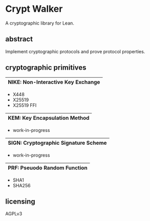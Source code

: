 # Crypt Walker

A cryptographic library for Lean.


## abstract

Implement cryptographic protocols and prove protocol properties.


## cryptographic primitives

| NIKE: Non-Interactive Key Exchange |
|:---:|
* X448
* X25519
* X25519 FFI

| KEM: Key Encapsulation Method |
|:---:|
* work-in-progress

| SIGN: Cryptographic Signature Scheme |
|:---:|
* work-in-progress

| PRF: Pseuodo Random Function |
|:---:|
* SHA1
* SHA256


## licensing

AGPLv3

